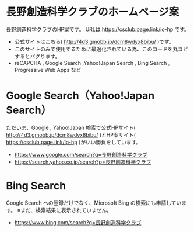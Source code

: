 # 長野創造科学クラブのホームページ案
長野創造科学クラブのHP案です。
  URLは https://csclub.page.link/io-hp です。
- 公式サイトはこちら( http://4d3.gmobb.jp/dcm8wdyx8bibu/ )です。
- このサイトのみで使用するために最適化されている為、このコードを丸コピするとバグります。
 - reCAPCHA , Google Search ,Yahoo!Japan Search , Bing Search , Progressive Web Apps など

# Google Search（Yahoo!Japan Search）
ただいま、Google , Yahoo!Japan 検索で公式HPサイト( http://4d3.gmobb.jp/dcm8wdyx8bibu/ )とHP案サイト( https://csclub.page.link/io-hp )がいい勝負をしています。
- https://www.google.com/search?q=長野創造科学クラブ
- https://search.yahoo.co.jp/search?p=長野創造科学クラブ

# Bing Search
Google Search への登録だけでなく、Microsoft Bing の検索にも申請しています。
  ※まだ、検索結果に表示されていません。
- https://www.bing.com/search?q=長野創造科学クラブ
